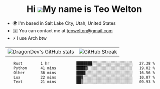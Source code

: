 <div align="center">
  
# Hi ![](https://user-images.githubusercontent.com/18350557/176309783-0785949b-9127-417c-8b55-ab5a4333674e.gif)My name is Teo Welton
</div>

*   🌍  I'm based in Salt Lake City, Utah, United States
*   ✉️  You can contact me at [teowelton@gmail.com](mailto:teowelton@gmail.com)
*   ⚡  I use Arch btw

<div align="center">

|||
|:-------------------------:|:-------------------------:|
| [![DragonDev's GitHub stats](https://github-readme-stats.vercel.app/api?username=DragonDev07&bg_color=1e1e2e&text_color=cdd6f4&icon_color=cba6f7&title_color=94e2d5)](https://github.com/DragonDev07) | [![GitHub Streak](https://streak-stats.demolab.com?user=DragonDev07&theme=catppuccin-mocha)](https://git.io/streak-stats) |

<!--START_SECTION:waka-->

```txt
Rust        1 hr            ███████░░░░░░░░░░░░░░░░░░   27.38 %
Python      41 mins         ████▓░░░░░░░░░░░░░░░░░░░░   19.02 %
Other       36 mins         ████░░░░░░░░░░░░░░░░░░░░░   16.56 %
Lua         22 mins         ██▓░░░░░░░░░░░░░░░░░░░░░░   10.07 %
Text        21 mins         ██▒░░░░░░░░░░░░░░░░░░░░░░   09.93 %
```

<!--END_SECTION:waka-->

</div>
